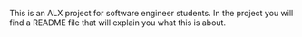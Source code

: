 This is an ALX project for software engineer students.
In the project you will find a README file that will explain you what this is about.
